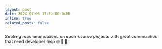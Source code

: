 ```yaml
---
layout: post
date: 2024-04-05 15:59:00-0400
inline: true
related_posts: false
---
```


Seeking recommendations on open-source projects with great communities that need developer help :nerd_face: :robot: :rocket: 